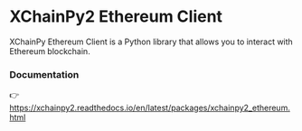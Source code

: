 # XChainPy2 Ethereum Client

XChainPy Ethereum Client is a Python library that allows you to interact with Ethereum blockchain.

### Documentation

👉 https://xchainpy2.readthedocs.io/en/latest/packages/xchainpy2_ethereum.html
